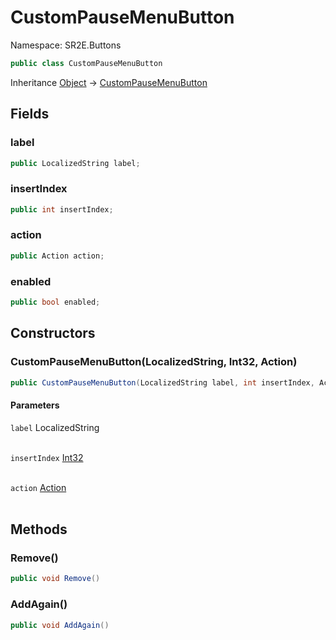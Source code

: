 # CustomPauseMenuButton

Namespace: SR2E.Buttons

```csharp
public class CustomPauseMenuButton
```

Inheritance [Object](https://docs.microsoft.com/en-us/dotnet/api/system.object) → [CustomPauseMenuButton](/docs/dev/api/sr2e/buttons/custompausemenubutton)

## Fields

### **label**

```csharp
public LocalizedString label;
```

### **insertIndex**

```csharp
public int insertIndex;
```

### **action**

```csharp
public Action action;
```

### **enabled**

```csharp
public bool enabled;
```

## Constructors

### **CustomPauseMenuButton(LocalizedString, Int32, Action)**

```csharp
public CustomPauseMenuButton(LocalizedString label, int insertIndex, Action action)
```

#### Parameters

`label` LocalizedString<br></br>

`insertIndex` [Int32](https://docs.microsoft.com/en-us/dotnet/api/system.int32)<br></br>

`action` [Action](https://docs.microsoft.com/en-us/dotnet/api/system.action)<br></br>

## Methods

### **Remove()**

```csharp
public void Remove()
```

### **AddAgain()**

```csharp
public void AddAgain()
```
